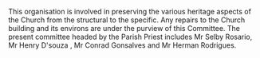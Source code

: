This organisation is involved in preserving the various heritage aspects
of the Church from the structural to the specific. Any repairs to the
Church building and its environs are under the purview of this
Committee. The present committee headed by the Parish Priest includes Mr
Selby Rosario, Mr Henry D\'souza , Mr Conrad Gonsalves and Mr Herman
Rodrigues.
